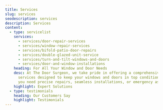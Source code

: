 ```yaml
---
title: Services
slug: services
seodescription: services
description: Services
content:
  - type: servicelist
    services:
      - services/door-repair-services
      - services/window-repair-services
      - services/bifold-patio-door-repairs
      - services/double-glazed-unit-service
      - services/turn-and-tilt-windows-and-doors
      - services/door-and-window-installations
    heading: For All Your Window and Door Needs
    desc: At The Door Surgeon, we take pride in offering a comprehensive range of
      services designed to keep your windows and doors in top condition. Whether
      you need precise repairs, seamless installations, or emergency assistance.
    highlight: Expert Solutions
  - type: testimonials
    heading: Our Customers Say
    highlight: Testimonials
---
```

